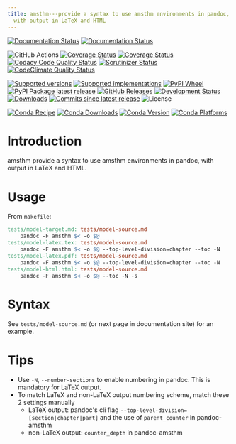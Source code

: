 ```yaml
---
title: amsthm---provide a syntax to use amsthm environments in pandoc,
  with output in LaTeX and HTML
---
```


[![Documentation Status](https://readthedocs.org/projects/amsthm/badge/?version=latest)](https://amsthm.readthedocs.io/en/latest/?badge=latest&style=plastic)
[![Documentation Status](https://github.com/ickc/amsthm/workflows/GitHub%20Pages/badge.svg)](https://ickc.github.io/amsthm)

![GitHub Actions](https://github.com/ickc/amsthm/workflows/Python%20package/badge.svg)
[![Coverage Status](https://codecov.io/gh/ickc/amsthm/branch/master/graphs/badge.svg?branch=master)](https://codecov.io/github/ickc/amsthm)
[![Coverage Status](https://coveralls.io/repos/ickc/amsthm/badge.svg?branch=master&service=github)](https://coveralls.io/r/ickc/amsthm)
[![Codacy Code Quality Status](https://img.shields.io/codacy/grade/078ebc537c5747f68c1d4ad3d3594bbf.svg)](https://www.codacy.com/app/ickc/amsthm)
[![Scrutinizer Status](https://img.shields.io/scrutinizer/quality/g/ickc/amsthm/master.svg)](https://scrutinizer-ci.com/g/ickc/amsthm/)
[![CodeClimate Quality Status](https://codeclimate.com/github/ickc/amsthm/badges/gpa.svg)](https://codeclimate.com/github/ickc/amsthm)

[![Supported versions](https://img.shields.io/pypi/pyversions/amsthm.svg)](https://pypi.org/project/amsthm)
[![Supported implementations](https://img.shields.io/pypi/implementation/amsthm.svg)](https://pypi.org/project/amsthm)
[![PyPI Wheel](https://img.shields.io/pypi/wheel/amsthm.svg)](https://pypi.org/project/amsthm)
[![PyPI Package latest release](https://img.shields.io/pypi/v/amsthm.svg)](https://pypi.org/project/amsthm)
[![GitHub Releases](https://img.shields.io/github/tag/ickc/amsthm.svg?label=github+release)](https://github.com/ickc/amsthm/releases)
[![Development Status](https://img.shields.io/pypi/status/amsthm.svg)](https://pypi.python.org/pypi/amsthm/)
[![Downloads](https://img.shields.io/pypi/dm/amsthm.svg)](https://pypi.python.org/pypi/amsthm/)
[![Commits since latest release](https://img.shields.io/github/commits-since/ickc/amsthm/v1.2.3.svg)](https://github.com/ickc/amsthm/compare/v1.2.3...master)
![License](https://img.shields.io/pypi/l/amsthm.svg)

[![Conda Recipe](https://img.shields.io/badge/recipe-amsthm-green.svg)](https://anaconda.org/conda-forge/amsthm)
[![Conda Downloads](https://img.shields.io/conda/dn/conda-forge/amsthm.svg)](https://anaconda.org/conda-forge/amsthm)
[![Conda Version](https://img.shields.io/conda/vn/conda-forge/amsthm.svg)](https://anaconda.org/conda-forge/amsthm)
[![Conda Platforms](https://img.shields.io/conda/pn/conda-forge/amsthm.svg)](https://anaconda.org/conda-forge/amsthm)

# Introduction

amsthm provide a syntax to use amsthm environments in pandoc, with
output in LaTeX and HTML.

# Usage

From `makefile`:

``` makefile
tests/model-target.md: tests/model-source.md
    pandoc -F amsthm $< -o $@
tests/model-latex.tex: tests/model-source.md
    pandoc -F amsthm $< -o $@ --top-level-division=chapter --toc -N
tests/model-latex.pdf: tests/model-source.md
    pandoc -F amsthm $< -o $@ --top-level-division=chapter --toc -N
tests/model-html.html: tests/model-source.md
    pandoc -F amsthm $< -o $@ --toc -N -s
```

# Syntax

See `tests/model-source.md` (or next page in documentation site) for an example.

# Tips

-   Use `-N`, `--number-sections` to enable numbering in pandoc. This is
    mandatory for LaTeX output.
-   To match LaTeX and non-LaTeX output numbering scheme, match these 2
    settings manually
    -   LaTeX output: pandoc's cli flag
        `--top-level-division=[section|chapter|part]` and the use of
        `parent_counter` in pandoc-amsthm
    -   non-LaTeX output: `counter_depth` in pandoc-amsthm